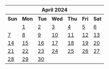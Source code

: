 <table align="center" border="0" cellpadding="0" cellspacing="0" class="month">
 <tr>
  <th class="month" colspan="7">
   April 2024
  </th>
 </tr>
 <tr>
  <th class="sun">
   Sun
  </th>
  <th class="mon">
   Mon
  </th>
  <th class="tue">
   Tue
  </th>
  <th class="wed">
   Wed
  </th>
  <th class="thu">
   Thu
  </th>
  <th class="fri">
   Fri
  </th>
  <th class="sat">
   Sat
  </th>
 </tr>
 <tr>
  <td class="noday">
  </td>
  <td class="mon">
   <a href="20240401.py">
    1
   </a>
  </td>
  <td class="tue">
   <a href="20240402.py">
    2
   </a>
  </td>
  <td class="wed">
   <a href="20240403.py">
    3
   </a>
  </td>
  <td class="thu">
   <a href="20240404.py">
    4
   </a>
  </td>
  <td class="fri">
   <a href="20240405.py">
    5
   </a>
  </td>
  <td class="sat">
   <a href="20240406.py">
    6
   </a>
  </td>
 </tr>
 <tr>
  <td class="sun">
   <a href="20240407.py">
    7
   </a>
  </td>
  <td class="mon">
   <a href="20240408.py">
    8
   </a>
  </td>
  <td class="tue">
   <a href="20240409.py">
    9
   </a>
  </td>
  <td class="wed">
   <a href="20240410.py">
    10
   </a>
  </td>
  <td class="thu">
   <a href="20240411.py">
    11
   </a>
  </td>
  <td class="fri">
   <a href="20240412.py">
    12
   </a>
  </td>
  <td class="sat">
   <a href="20240413.py">
    13
   </a>
  </td>
 </tr>
 <tr>
  <td class="sun">
   <a href="20240414.py">
    14
   </a>
  </td>
  <td class="mon">
   <a href="20240415.py">
    15
   </a>
  </td>
  <td class="tue">
   <a href="20240416.py">
    16
   </a>
  </td>
  <td class="wed">
   <a href="20240417.py">
    17
   </a>
  </td>
  <td class="thu">
   <a href="20240418.py">
    18
   </a>
  </td>
  <td class="fri">
   <a href="20240419.py">
    19
   </a>
  </td>
  <td class="sat">
   <a href="20240420.py">
    20
   </a>
  </td>
 </tr>
 <tr>
  <td class="sun">
   <a href="20240421.py">
    21
   </a>
  </td>
  <td class="mon">
   <a href="20240422.py">
    22
   </a>
  </td>
  <td class="tue">
   <a href="20240423.py">
    23
   </a>
  </td>
  <td class="wed">
   <a href="20240424.py">
    24
   </a>
  </td>
  <td class="thu">
   <a href="20240425.py">
    25
   </a>
  </td>
  <td class="fri">
   <a href="20240426.py">
    26
   </a>
  </td>
  <td class="sat">
   <a href="20240427.py">
    27
   </a>
  </td>
 </tr>
 <tr>
  <td class="sun">
   <a href="20240428.py">
    28
   </a>
  </td>
  <td class="mon">
   <a href="20240429.py">
    29
   </a>
  </td>
  <td class="tue">
   <a href="20240430.py">
    30
   </a>
  </td>
  <td class="noday">
  </td>
  <td class="noday">
  </td>
  <td class="noday">
  </td>
  <td class="noday">
  </td>
 </tr>
</table>
